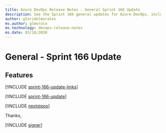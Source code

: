 ```yaml
---
title: Azure DevOps Release Notes - General Sprint 166 Update
description: See the Sprint 166 general updates for Azure DevOps, including next steps.
author: gloridelmorales
ms.author: glmorale
ms.technology: devops-release-notes
ms.date: 03/16/2020
---
```


# General - Sprint 166 Update

## Features

[!INCLUDE [sprint-166-update-links](../includes/general/sprint-166-update-links.md)]

[!INCLUDE [sprint-166-update](../includes/general/sprint-166-update.md)]

[!INCLUDE [nextsteps](../includes/nextsteps.md)]

Thanks,

[!INCLUDE [signer](../includes/signer/signer.md)]